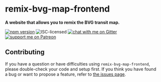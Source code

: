 # remix-bvg-map-frontend

**A website that allows you to remix the BVG transit map.**

[![npm version](https://img.shields.io/npm/v/remix-bvg-map-frontend.svg)](https://www.npmjs.com/package/remix-bvg-map-frontend)
![ISC-licensed](https://img.shields.io/github/license/derhuerst/remix-bvg-map-frontend.svg)
[![chat with me on Gitter](https://img.shields.io/badge/chat%20with%20me-on%20gitter-512e92.svg)](https://gitter.im/derhuerst)
[![support me on Patreon](https://img.shields.io/badge/support%20me-on%20patreon-fa7664.svg)](https://patreon.com/derhuerst)


## Contributing

If you have a question or have difficulties using `remix-bvg-map-frontend`, please double-check your code and setup first. If you think you have found a bug or want to propose a feature, refer to [the issues page](https://github.com/derhuerst/remix-bvg-map-frontend/issues).
